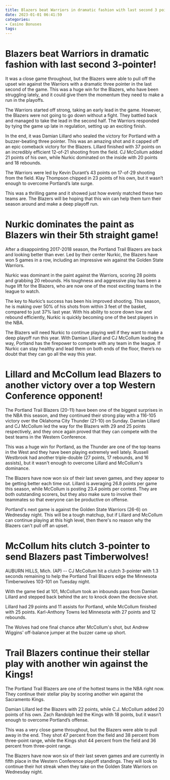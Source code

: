 ```yaml
---
title: Blazers beat Warriors in dramatic fashion with last second 3 pointer!
date: 2023-01-01 06:41:59
categories:
- Casino Bonuses
tags:
---
```



#  Blazers beat Warriors in dramatic fashion with last second 3-pointer!

It was a close game throughout, but the Blazers were able to pull off the upset win against the Warriors with a dramatic three pointer in the last second of the game. This was a huge win for the Blazers, who have been struggling lately, and it could give them the momentum they need to make a run in the playoffs.

The Warriors started off strong, taking an early lead in the game. However, the Blazers were not going to go down without a fight. They battled back and managed to take the lead in the second half. The Warriors responded by tying the game up late in regulation, setting up an exciting finish.

In the end, it was Damian Lillard who sealed the victory for Portland with a buzzer-beating three pointer. This was an amazing shot and it capped off an epic comeback victory for the Blazers. Lillard finished with 37 points on an incredibly efficient 12-of-21 shooting from the field. CJ McCollum added 21 points of his own, while Nurkic dominated on the inside with 20 points and 18 rebounds.

The Warriors were led by Kevin Durant’s 43 points on 17-of-29 shooting from the field. Klay Thompson chipped in 23 points of his own, but it wasn’t enough to overcome Portland’s late surge.

This was a thrilling game and it showed just how evenly matched these two teams are. The Blazers will be hoping that this win can help them turn their season around and make a deep playoff run.

#  Nurkic dominates the paint as Blazers win their 5th straight game!

After a disappointing 2017-2018 season, the Portland Trail Blazers are back and looking better than ever. Led by their center Nurkic, the Blazers have won 5 games in a row, including an impressive win against the Golden State Warriors.

Nurkic was dominant in the paint against the Warriors, scoring 28 points and grabbing 20 rebounds. His toughness and aggressive play has been a huge lift for the Blazers, who are now one of the most exciting teams in the league to watch.

The key to Nurkic’s success has been his improved shooting. This season, he is making over 50% of his shots from within 3 feet of the basket, compared to just 37% last year. With his ability to score down low and rebound efficiently, Nurkic is quickly becoming one of the best players in the NBA.

The Blazers will need Nurkic to continue playing well if they want to make a deep playoff run this year. With Damian Lillard and CJ McCollum leading the way, Portland has the firepower to compete with any team in the league. If Nurkic can stay healthy and lead them on both ends of the floor, there’s no doubt that they can go all the way this year.

#  Lillard and McCollum lead Blazers to another victory over a top Western Conference opponent!

The Portland Trail Blazers (20-11) have been one of the biggest surprises in the NBA this season, and they continued their strong play with a 116-105 victory over the Oklahoma City Thunder (21-10) on Sunday. Damian Lillard and CJ McCollum led the way for the Blazers with 29 and 25 points respectively, and they once again proved that they can compete with the best teams in the Western Conference.

This was a huge win for Portland, as the Thunder are one of the top teams in the West and they have been playing extremely well lately. Russell Westbrook had another triple-double (27 points, 17 rebounds, and 16 assists), but it wasn't enough to overcome Lillard and McCollum's dominance.

The Blazers have now won six of their last seven games, and they appear to be getting better each time out. Lillard is averaging 26.8 points per game this season, while McCollum is posting 23.4 points per contest. They are both outstanding scorers, but they also make sure to involve their teammates so that everyone can be productive on offense.

Portland's next game is against the Golden State Warriors (26-6) on Wednesday night. This will be a tough matchup, but if Lillard and McCollum can continue playing at this high level, then there's no reason why the Blazers can't pull off an upset.

#  McCollum hits clutch 3-pointer to send Blazers past Timberwolves! 

AUBURN HILLS, Mich. (AP) -- CJ McCollum hit a clutch 3-pointer with 1.3 seconds remaining to help the Portland Trail Blazers edge the Minnesota Timberwolves 103-101 on Tuesday night.

With the game tied at 101, McCollum took an inbounds pass from Damian Lillard and stepped back behind the arc to knock down the decisive shot.

Lillard had 29 points and 11 assists for Portland, while McCollum finished with 25 points. Karl-Anthony Towns led Minnesota with 27 points and 12 rebounds.

The Wolves had one final chance after McCollum's shot, but Andrew Wiggins' off-balance jumper at the buzzer came up short.

#  Trail Blazers continue their stellar play with another win against the Kings!

The Portland Trail Blazers are one of the hottest teams in the NBA right now. They continue their stellar play by scoring another win against the Sacramento Kings.

Damian Lillard led the Blazers with 22 points, while C.J. McCollum added 20 points of his own. Zach Randolph led the Kings with 18 points, but it wasn’t enough to overcome Portland’s offense.

This was a very close game throughout, but the Blazers were able to pull away in the end. They shot 47 percent from the field and 38 percent from three-point range, while the Kings shot 44 percent from the field and 36 percent from three-point range.

The Blazers have now won six of their last seven games and are currently in fifth place in the Western Conference playoff standings. They will look to continue their hot streak when they take on the Golden State Warriors on Wednesday night.